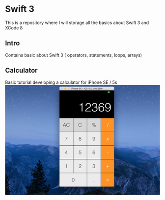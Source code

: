 # Swift 3
This is a repository where I will storage all the basics about Swift 3 and XCode 8

## Intro
Contains basic about Swift 3 ( operators, statements, loops, arrays)
## Calculator
Basic tutorial developing a calculator for iPhone SE / 5s
![Calculator](img/calculator.png)
